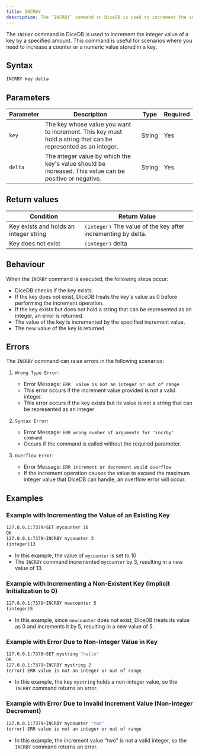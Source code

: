 ```yaml
---
title: INCRBY
description: The `INCRBY` command in DiceDB is used to increment the integer value of a key by a specified amount. This command is useful for scenarios where you need to increase a counter or a numeric value stored in a key.
---
```


The `INCRBY` command in DiceDB is used to increment the integer value of a key by a specified amount. This command is useful for scenarios where you need to increase a counter or a numeric value stored in a key.

## Syntax

```bash
INCRBY key delta
```

## Parameters

| Parameter | Description                                                                                                   | Type   | Required |
| --------- | ------------------------------------------------------------------------------------------------------------- | ------ | -------- |
| `key`     | The key whose value you want to increment. This key must hold a string that can be represented as an integer. | String | Yes      |
| `delta`   | The integer value by which the key's value should be increased. This value can be positive or negative.       | String | Yes      |

## Return values

| Condition                              | Return Value                                                  |
| -------------------------------------- | ------------------------------------------------------------- |
| Key exists and holds an integer string | `(integer)` The value of the key after incrementing by delta. |
| Key does not exist                     | `(integer)` delta                                             |

## Behaviour

When the `INCRBY` command is executed, the following steps occur:

- DiceDB checks if the key exists.
- If the key does not exist, DiceDB treats the key's value as 0 before performing the increment operation.
- If the key exists but does not hold a string that can be represented as an integer, an error is returned.
- The value of the key is incremented by the specified increment value.
- The new value of the key is returned.

## Errors

The `INCRBY` command can raise errors in the following scenarios:

1. `Wrong Type Error`:

   - Error Message: `ERR  value is not an integer or out of range`
   - This error occurs if the increment value provided is not a valid integer.
   - This error occurs if the key exists but its value is not a string that can be represented as an integer

2. `Syntax Error`:

   - Error Message: `ERR wrong number of arguments for 'incrby' command`
   - Occurs if the command is called without the required parameter.

3. `Overflow Error`:

   - Error Message: `ERR increment or decrement would overflow`
   - If the increment operation causes the value to exceed the maximum integer value that DiceDB can handle, an overflow error will occur.

## Examples

### Example with Incrementing the Value of an Existing Key

```bash
127.0.0.1:7379>SET mycounter 10
OK
127.0.0.1:7379>INCRBY mycounter 3
(integer)13
```

- In this example, the value of `mycounter` is set to 10
- The `INCRBY` command incremented `mycounter` by 3, resulting in a new value of 13.

### Example with Incrementing a Non-Existent Key (Implicit Initialization to 0)

```bash
127.0.0.1:7379>INCRBY newcounter 5
(integer)5
```

- In this example, since `newcounter` does not exist, DiceDB treats its value as 0 and increments it by 5, resulting in a new value of 5.

### Example with Error Due to Non-Integer Value in Key

```bash
127.0.0.1:7379>SET mystring "hello"
OK
127.0.0.1:7379>INCRBY mystring 2
(error) ERR value is not an integer or out of range
```

- In this example, the key `mystring` holds a non-integer value, so the `INCRBY` command returns an error.

### Example with Error Due to Invalid Increment Value (Non-Integer Decrement)

```bash
127.0.0.1:7379>INCRBY mycounter "two"
(error) ERR value is not an integer or out of range
```

- In this example, the increment value "two" is not a valid integer, so the `INCRBY` command returns an error.

